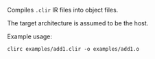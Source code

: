 Compiles `.clir` IR files into object files.

The target architecture is assumed to be the host.

Example usage:

```
clirc examples/add1.clir -o examples/add1.o
```
